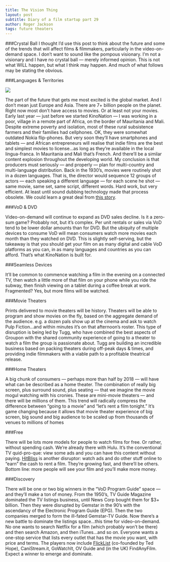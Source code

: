 ```yaml
---
title: The Vision Thing
layout: post
subtitle: Diary of a film startup part 29
author: Roger Jackson
tags: future theaters
---
```

###Crystal Ball
I thought I’d use this post to think about the future and some of the trends that will affect films & filmmakers, particularly in the video-on-demand space. I don’t want to sound like the pompous visionary. I’m not a visionary and I have no crystal ball —  merely informed opinion. This is not what WILL happen, but what I think may happen. And much of what follows may be stating the obvious.

###Languages & Territories

<img src="http://hopeforfilm.com/wp-content/uploads/2013/06/X415448_10150723549864066_923305602_o.jpg">

The part of the future that gets me most excited is the global market. And I don’t mean just Europe and Asia. There are 7+ billion people on the planet. Right now most don’t have access to movies. Or at least not your movies. Early last year — just before we started KinoNation — I was working in a poor, village in a remote part of Africa, on the border of Mauritania and Mali. Despite extreme poverty and isolation, most of these rural subsistence farmers and their families had cellphones. OK, they were somewhat outdated Nokia flip-phones. But very soon they’ll have smartphones and tablets — and African entrepreneurs will realise that indie films are the best and simplest movies to license…as long as they’re available in the local lingua-franca. In Mauritania and Mali that’s French. And there’ll be a similar content explosion throughout the developing world. My conclusion is that producers must seriously — and properly — plan for multi-country and multi-language distribution. Back in the 1930’s, movies were routinely shot in a dozen languages. That is, the director would sequence 12 groups of actors — each speaking a different language — for each scene he shot — same movie, same set, same script, different words. Hard work, but very efficient. At least until sound dubbing technology made that process obsolete. We could learn a great deal from <a href="http://books.google.com/books?id=_v2Uir0H4ZQC&pg=PA92&lpg=PA92&dq=hollywood+MULTIPLE+LANGUAGE+VERSIONS&source=bl&ots=iAZSxPxGAR&sig=XNG_88xYHVesaazduuHkut_xWGI&hl=en&sa=X&ei=XSG4UbWsPM7qiQLEvID4Dw&ved=0CFUQ6AEwBg#v=onepage&q=hollywood%20MULTIPLE%20LANGUAGE%20VERSIONS&f=false">this story</a>.

###VoD & DVD

Video-on-demand will continue to expand as DVD sales decline. Is it a zero-sum game? Probably not, but it’s complex. Per unit rentals or sales via VoD tend to be lower dollar amounts than for DVD. But the ubiquity of multiple devices to consume VoD will mean consumers watch more movies each month than they watched on DVD. This is slightly self-serving, but the takeaway is that you should get your film on as many digital and cable VoD platforms as you can, in as many languages and countries as you can afford. That’s what KinoNation is built for.

###Seamless Devices

It’ll be common to commence watching a film in the evening on a connected TV, then watch a little more of that film on your phone while you ride the subway, then finish viewing on a tablet during a coffee break at work. Fragmented? Yes, but more films will be watched.

###Movie Theaters

Prints delivered to movie theaters will be history. Theaters will be able to program and show movies on the fly, based on the aggregate demand of the audience. e.g. a dozen pals show up at the cinema and ask to watch Pulp Fiction…and within minutes it’s on that afternoon’s roster. This type of disruption is being led by Tugg, who have combined the best aspects of Groupon with the shared community experience of going to a theater to watch a film the group is passionate about. Tugg are building an incredible business based on packing theaters during off-peak days & times, and providing indie filmmakers with a viable path to a profitable theatrical release.

###Home Theaters

A big chunk of consumers — perhaps more than half by 2018 — will have what can be described as a home theater. The combination of really big screen, plus surround sound, plus seating — that we imagine the movie mogul watching with his cronies. These are mini-movie theaters — and there will be millions of them. This trend will radically compress the difference between “going to a movie” and “let’s rent a film tonight.” It’s game changing because it allows that movie theater experience of big screen, big sound and big audience to be scaled up from thousands of venues to millions of homes

###Free

There will be lots more models for people to watch films for free. Or rather, without spending cash. We’re already there with Hulu. It’s the conventional TV quid-pro-que: view some ads and you can have this content without paying. <a href="http://www.hitbliss.com/">HitBliss</a> is another disruptor: watch ads and do other stuff online to “earn” the cash to rent a film. They’re growing fast, and there’ll be others. Bottom line: more people will see your film and you’ll make more money.

###Discovery

There will be one or two big winners in the “VoD Program Guide” space — and they’ll make a ton of money. From the 1950’s, TV Guide Magazine dominated the TV listings business, until News Corp bought them for $3+ billion. Then they were disrupted by Gemstar in the 90’s with the ascendancy of the Electronic Program Guide (EPG). Then the two companies merged to form the ill-fated Gemstar-TV Guide.  Now there’s a new battle to dominate the listings space…this time for video-on-demand. No one wants to search Netflix for a film (which probably won’t be there) and then search Amazon, and then iTunes…and so on. Everyone wants a one-stop service that lists every outlet that has the movie you want, with price and terms. The players now include <a href="http://www.flicklist.com/">FlickList</a> (co-founded by Ted Hope), CaniStream.it, GoWatchIt, OV Guide and (in the UK) FindAnyFilm. Expect a winner to emerge and dominate.

